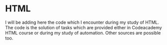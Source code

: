 # HTML
I will be adding here the code which I encounter during my study of HTML.
The code is the solution of tasks which are provided either in Codeacademy HTML course or during my study of automation.
Other sources are possible too.
